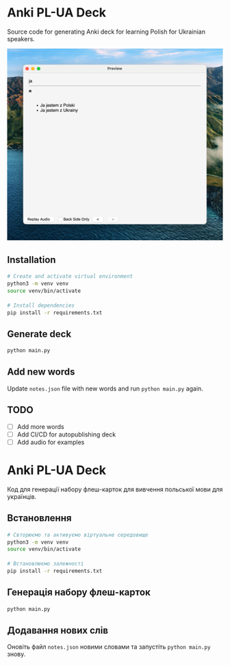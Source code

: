 # Anki PL-UA Deck

Source code for generating Anki deck for learning Polish for Ukrainian speakers.

![example](example.png)

## Installation

```bash
# Create and activate virtual environment
python3 -m venv venv
source venv/bin/activate

# Install dependencies
pip install -r requirements.txt
```

## Generate deck

```bash
python main.py
```

## Add new words

Update `notes.json` file with new words and run `python main.py` again.

## TODO

- [ ] Add more words
- [ ] Add CI/CD for autopublishing deck
- [ ] Add audio for examples

# Anki PL-UA Deck

Код для генерації набору флеш-карток для вивчення польської мови для українців.

## Встановлення

```bash
# Свторюємо та активуємо віртуальне середовище
python3 -m venv venv
source venv/bin/activate

# Встановлюємо залежності
pip install -r requirements.txt
```

## Генерація набору флеш-карток

```bash
python main.py
```

## Додавання нових слів

Оновіть файл `notes.json` новими словами та запустіть `python main.py` знову.
